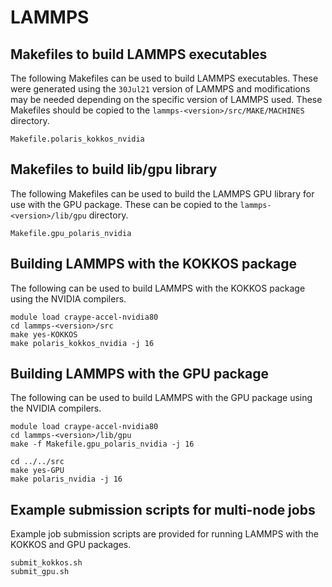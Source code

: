 # LAMMPS

## Makefiles to build LAMMPS executables

The following Makefiles can be used to build LAMMPS executables. These were generated using the `30Jul21` version of LAMMPS and modifications may be needed depending on the specific version of LAMMPS used. These Makefiles should be copied to the `lammps-<version>/src/MAKE/MACHINES` directory.
```
Makefile.polaris_kokkos_nvidia
```

## Makefiles to build lib/gpu library

The following Makefiles can be used to build the LAMMPS GPU library for use with the GPU package.  These can be copied to the `lammps-<version>/lib/gpu` directory.
```
Makefile.gpu_polaris_nvidia  
```

## Building LAMMPS with the KOKKOS package

The following can be used to build LAMMPS with the KOKKOS package using the NVIDIA compilers.
```
module load craype-accel-nvidia80
cd lammps-<version>/src
make yes-KOKKOS
make polaris_kokkos_nvidia -j 16
```

## Building LAMMPS with the GPU package

The following can be used to build LAMMPS with the GPU package using the NVIDIA compilers.
```
module load craype-accel-nvidia80
cd lammps-<version>/lib/gpu
make -f Makefile.gpu_polaris_nvidia -j 16

cd ../../src
make yes-GPU
make polaris_nvidia -j 16
```

## Example submission scripts for multi-node jobs

Example job submission scripts are provided for running LAMMPS with the KOKKOS and GPU packages. 
```
submit_kokkos.sh
submit_gpu.sh
```



